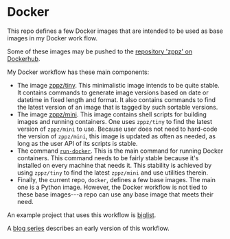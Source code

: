 # Docker

This repo defines a few Docker images that are intended to be used as base images in my Docker work flow.

Some of these images may be pushed to the [repository 'zppz' on Dockerhub](https://hub.docker.com/u/zppz).

My Docker workflow has these main components:

- The image [zppz/tiny](https://github.com/zpz/docker-tiny). This minimalistic image intends to be quite stable. It contains commands to generate image versions based on date or datetime in fixed length and format. It also contains commands to find the latest version of an image that is tagged by such sortable versions.
- The image [zppz/mini](https://github.com/zpz/docker-mini). This image contains shell scripts for building images and running containers. One uses `zppz/tiny` to find the latest version of `zppz/mini` to use. Because user does not need to hard-code the version of `zppz/mini`, this image is updated as often as needed, as long as the user API of its scripts is stable.
- The command [`run-docker`](https://github.com/zpz/docker-mini/blob/master/bin/run-docker). This is the main command for running Docker containers. This command needs to be fairly stable because it's installed on every machine that needs it. This stability is achieved by using `zppz/tiny` to find the latest `zppz/mini` and use utilities therein.
- Finally, the current repo, `docker`, defines a few base images. The main one is a Python image. However, the Docker workflow is not tied to these base images---a repo can use any base image that meets their need.

An example project that uses this workflow is [biglist](https://github.com/zpz/biglist).

A [blog series](https://zpz.github.io/blog/python-docker-stack-1/) describes an early version of this workflow.